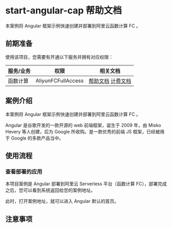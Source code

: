 # start-angular-cap 帮助文档

<description>

本案例将 Angular 框架示例快速创建并部署到阿里云函数计算 FC 。

</description>


## 前期准备

使用该项目，您需要有开通以下服务并拥有对应权限：

<service>



| 服务/业务 |  权限  | 相关文档 |
| --- |  --- | --- |
| 函数计算 |  AliyunFCFullAccess | [帮助文档](https://help.aliyun.com/product/2508973.html) [计费文档](https://help.aliyun.com/document_detail/2512928.html) |

</service>


## 案例介绍

<appdetail id="flushContent">

本案例将 Angular 框架示例快速创建并部署到阿里云函数计算 FC 。

Angular 是谷歌开发的一款开源的 web 前端框架，诞生于 2009 年，由 Misko Hevery 等人创建，后为 Google 所收购。是一款优秀的前端 JS 框架，已经被用于 Google 的多款产品当中。

</appdetail>

## 使用流程

<usedetail id="flushContent">

### 查看部署的应用
本项目案例是 Angular 部署到阿里云 Serverless 平台（函数计算 FC），部署完成之后，您可以看到系统返回给您的案例地址。

此时，打开案例地址，就可以进入 Angular 默认的首页。

</usedetail>

## 注意事项

<matters id="flushContent">
</matters>
